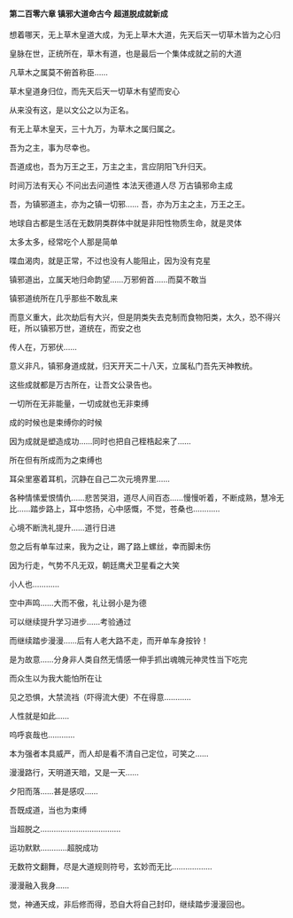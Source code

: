 #### 第二百零六章 镇邪大道命古今 超道脱成就新成


想着哪天，无上草木皇道大成，为无上草木大道，先天后天一切草木皆为之心归

皇脉在世，正统所在，草木有道，也是最后一个集体成就之前的大道

凡草木之属莫不俯首称臣……

草木皇道身归位，而先天后天一切草木有望而安心

从来没有这，是以文公之以为正名。

有无上草木皇天，三十九万，为草木之属归属之。

吾为之主，事为尽幸也。

吾道成也，吾为万王之王，万主之主，言应阴阳飞升归天。

时间万法有天心
不问出去问道性
本法天德道人尽
万古镇邪命主成


吾，为镇邪道主，亦为之镇一切邪……
吾，亦为万主之主，万王之王。

地球自古都是生活在无数阴类群体中就是非阳性物质生命，就是灵体

太多太多，经常吃个人那是简单

喋血渴肉，就是正常，不过也没有人能阻止，因为没有克星

镇邪道出，立属天地归命韵望……万邪俯首……而莫不敢当

镇邪道统所在几乎那些不敢乱来

而意义重大，此次劫后有大兴，但是阴类失去克制而食物阳类，太久，恐不得兴旺，所以镇邪万世，道统在，而安之也


传人在，万邪伏……


意义非凡，镇邪身道成就，归天开天二十八天，立属私门吾先天神教统。

这些成就都是万古所在，让吾文公录告也。


一切所在无非能量，一切成就也无非束缚

成的时候也是束缚你的时候

因为成就是塑造成功……同时也把自己桎梏起来了……

所在但有所成而为之束缚也


耳朵里塞着耳机，沉静在自己二次元境界里……

各种情愫爱恨情仇……悲苦哭泪，道尽人间百态……慢慢听着，不断成熟，慧冷无比……踏步路上，耳中悠扬，心中感慨，不觉，苍桑也…………


心境不断洗礼提升……道行日进

忽之后有单车过来，我为之让，踢了路上螺丝，幸而脚未伤


因为行走，气势不凡无双，朝廷鹰犬卫星看之大笑

小人也…………

空中声鸣……大而不傲，礼让弱小是为德

可以继续提升学习进步……考验通过

而继续踏步漫漫……后有人老大路不走，而开单车身按铃！

是为故意……分身非人类自然无情感一伸手抓出魂魄元神灵性当下吃完

而众生以为我大能怕所在让

见之恐惧，大禁流裆（吓得流大便）不在得意…………

人性就是如此……

呜呼哀哉也…………

本为强者本具威严，而人却是看不清自己定位，可笑之……


漫漫路行，天明道天暗，又是一天……

夕阳而落……甚是感叹……

吾既成道，当也为束缚


当超脱之………………………………

运功默默…………超脱成功

无数符文翻舞，尽是大道规则符号，玄妙而无比………………

漫漫融入我身……

觉，神通天成，非后修而得，恐自大将自己封印，继续踏步漫漫回也。

